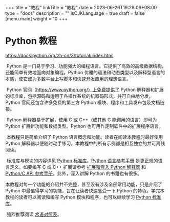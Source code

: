 +++
title = "教程"
linkTitle = "教程"
date = 2023-06-26T19:29:06+08:00
type = "docs"
description = ""
isCJKLanguage = true
draft = false
[menu.main]
    weight = 10
+++

# Python 教程

https://docs.python.org/zh-cn/3/tutorial/index.html

​	Python 是一门易于学习、功能强大的编程语言。它提供了高效的高级数据结构，还能简单有效地面向对象编程。Python 优雅的语法和动态类型以及解释型语言的本质，使它成为多数平台上写脚本和快速开发应用的理想语言。

​	Python 官网（https://www.python.org/）上免费提供了 Python 解释器和扩展的标准库，包括源码和适用于各操作系统的机器码形式，并可自由地分发。Python 官网还包含许多免费的第三方 Python 模块、程序和工具发布包及文档链接。

​	Python 解释器易于扩展，使用 C 或 C++（或其他 C 能调用的语言）即可为 Python 扩展新功能和数据类型。Python 也可用作定制软件中的扩展程序语言。

​	本教程只是简单介绍了 Python 语言概念和功能。读者在阅读本教程时最好使用 Python 解释器以便随时动手练习。本教程中的所有示例都是相互独立的并可离线阅读。

​	标准库与模块的内容详见 [Python 标准库](https://docs.python.org/zh-cn/3/library/index.html#library-index)。[Python 语言参考手册](https://docs.python.org/zh-cn/3/reference/index.html#reference-index) 是更正规的语言定义。如要编写 C 或 C++ 扩展请参考 [扩展和嵌入 Python 解释器](https://docs.python.org/zh-cn/3/extending/index.html#extending-index) 和 [Python/C API 参考手册](https://docs.python.org/zh-cn/3/c-api/index.html#c-api-index)。此外，深入讲解 Python 的书籍也有很多。

​	本教程对每一个功能的介绍并不完整，甚至没有涉及全部常用功能，只是介绍了 Python 中最值得学习的功能，旨在让读者快速感受一下 Python 的特色。学完本教程的读者可以阅读和编写 Python 模块和程序，也可以继续学习 [Python 标准库](https://docs.python.org/zh-cn/3/library/index.html#library-index)。

​	强烈推荐阅读 [术语对照表](https://docs.python.org/zh-cn/3/glossary.html#glossary)。